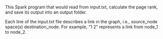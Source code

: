 This Spark program that would read from input.txt, calculate the page rank, and save its output into an output folder.

Each line of the input.txt file describes a link in the graph, i.e., source_node space(s) destination_node. For example, “1 2” represents a link from node_1 to node_2.
